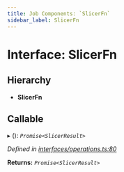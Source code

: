 ```yaml
---
title: Job Components: `SlicerFn`
sidebar_label: SlicerFn
---
```


# Interface: SlicerFn

## Hierarchy

* **SlicerFn**

## Callable

▸ (): *`Promise<SlicerResult>`*

*Defined in [interfaces/operations.ts:80](https://github.com/terascope/teraslice/blob/d3a803c3/packages/job-components/src/interfaces/operations.ts#L80)*

**Returns:** *`Promise<SlicerResult>`*


